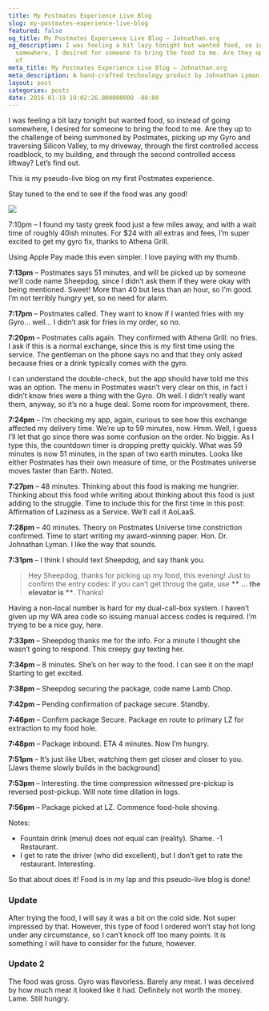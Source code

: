 ```yaml
---
title: My Postmates Experience Live Blog
slug: my-postmates-experience-live-blog
featured: false
og_title: My Postmates Experience Live Blog – Johnathan.org
og_description: I was feeling a bit lazy tonight but wanted food, so instead of going
  somewhere, I desired for someone to bring the food to me. Are they up to the challenge
  of
meta_title: My Postmates Experience Live Blog – Johnathan.org
meta_description: A hand-crafted technology product by Johnathan Lyman
layout: post
categories: posts
date: 2016-01-19 19:02:26.000000000 -08:00
---
```


I was feeling a bit lazy tonight but wanted food, so instead of going somewhere, I desired for someone to bring the food to me. Are they up to the challenge of being summoned by Postmates, picking up my Gyro and traversing Silicon Valley, to my driveway, through the first controlled access roadblock, to my building, and through the second controlled access liftway? Let’s find out.

This is my pseudo-live blog on my first Postmates experience.

Stay tuned to the end to see if the food was any good!

![](/assets/images/2016/01/1453262546_1.jpeg?resize=300%2C534)

7:10pm – I found my tasty greek food just a few miles away, and with a wait time of roughly 40ish minutes. For $24 with all extras and fees, I’m super excited to get my gyro fix, thanks to Athena Grill.

Using Apple Pay made this even simpler. I love paying with my thumb.

**7:13pm** – Postmates says 51 minutes, and will be picked up by someone we’ll code name Sheepdog, since I didn’t ask them if they were okay with being mentioned. Sweet! More than 40 but less than an hour, so I’m good. I’m not terribly hungry yet, so no need for alarm.

**7:17pm** – Postmates called. They want to know if I wanted fries with my Gyro… well… I didn’t ask for fries in my order, so no.

**7:20pm** – Postmates calls again. They confirmed with Athena Grill: no fries. I ask if this is a normal exchange, since this is my first time using the service. The gentleman on the phone says no and that they only asked because fries or a drink typically comes with the gyro.

I can understand the double-check, but the app should have told me this was an option. The menu in Postmates wasn’t very clear on this, in fact I didn’t know fries were a thing with the Gyro. Oh well. I didn’t really want them, anyway, so it’s no a huge deal. Some room for improvement, there.

**7:24pm** – I’m checking my app, again, curious to see how this exchange affected my delivery time. We’re up to 59 minutes, now. Hmm. Well, I guess I’ll let that go since there was some confusion on the order. No biggie. As I type this, the countdown timer is dropping pretty quickly. What was 59 minutes is now 51 minutes, in the span of two earth minutes. Looks like either Postmates has their own measure of time, or the Postmates universe moves faster than Earth. Noted.

**7:27pm** – 48 minutes. Thinking about this food is making me hungrier. Thinking about this food while writing about thinking about this food is just adding to the struggle. Time to include this for the first time in this post: Affirmation of Laziness as a Service. We’ll call it AoLaaS.

**7:28pm** – 40 minutes. Theory on Postmates Universe time constriction confirmed. Time to start writing my award-winning paper. Hon. Dr. Johnathan Lyman. I like the way that sounds.

**7:31pm** – I think I should text Sheepdog, and say thank you.

> Hey Sheepdog, thanks for picking up my food, this evening! Just to confirm the entry codes: if you can’t get throug the gate, use **\*\* … the elevator is \*\***. Thanks!

Having a non-local number is hard for my dual-call-box system. I haven’t given up my WA area code so issuing manual access codes is required. I’m trying to be a nice guy, here.

**7:33pm** – Sheepdog thanks me for the info. For a minute I thought she wasn’t going to respond. This creepy guy texting her.

**7:34pm** – 8 minutes. She’s on her way to the food. I can see it on the map! Starting to get excited.

**7:38pm** – Sheepdog securing the package, code name Lamb Chop.

**7:42pm** – Pending confirmation of package secure. Standby.

**7:46pm** – Confirm package Secure. Package en route to primary LZ for extraction to my food hole.

**7:48pm** – Package inbound. ETA 4 minutes. Now I’m hungry.

**7:51pm** – It’s just like Uber, watching them get closer and closer to you. [Jaws theme slowly builds in the background]

**7:53pm** – Interesting. the time compression witnessed pre-pickup is reversed post-pickup. Will note time dilation in logs.

**7:56pm** – Package picked at LZ. Commence food-hole shoving.

Notes:

- Fountain drink (menu) does not equal can (reality). Shame. -1 Restaurant.
- I get to rate the driver (who did excellent), but I don’t get to rate the restaurant. Interesting.

So that about does it! Food is in my lap and this pseudo-live blog is done!

### Update

After trying the food, I will say it was a bit on the cold side. Not super impressed by that. However, this type of food I ordered won’t stay hot long under any circumstance, so I can’t knock off too many points. It is something I will have to consider for the future, however.

### Update 2

The food was gross. Gyro was flavorless. Barely any meat. I was deceived by how much meat it looked like it had. Definitely not worth the money. Lame. Still hungry.

